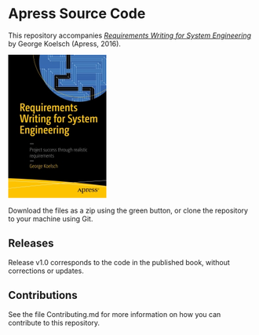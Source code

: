 # Apress Source Code

This repository accompanies [*Requirements Writing for System Engineering*](http://www.apress.com/9781484220986) by George Koelsch (Apress, 2016).

![Cover image](9781484220986.jpg)

Download the files as a zip using the green button, or clone the repository to your machine using Git.

## Releases

Release v1.0 corresponds to the code in the published book, without corrections or updates.

## Contributions

See the file Contributing.md for more information on how you can contribute to this repository.
